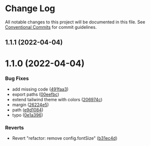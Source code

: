 # Change Log

All notable changes to this project will be documented in this file.
See [Conventional Commits](https://conventionalcommits.org) for commit guidelines.

## 1.1.1 (2022-04-04)



# 1.1.0 (2022-04-04)


### Bug Fixes

* add missing code ([491faa3](https://github.com/samuelstroschein/pankow-ui/commit/491faa3fca9fa741284628503ef23a8828b73752))
* export paths ([00eefbc](https://github.com/samuelstroschein/pankow-ui/commit/00eefbc5524b898edd2d9c47ba82da92f63431ea))
* extend tailwind theme with colors ([206974c](https://github.com/samuelstroschein/pankow-ui/commit/206974c5518042c2454c9d33df8eaa89d70914e2))
* margin ([26224e5](https://github.com/samuelstroschein/pankow-ui/commit/26224e5463bd5f5dc0b8a3cf194b8797eb6f09d5))
* path ([e9d1084](https://github.com/samuelstroschein/pankow-ui/commit/e9d10842750cc56a7533b32315ed0ef6baef46ba))
* typo ([0e1a396](https://github.com/samuelstroschein/pankow-ui/commit/0e1a3967cfdef022b53f6f2d08e3df44f89af837))


### Reverts

* Revert "refactor: remove config.fontSize" ([b31ec4d](https://github.com/samuelstroschein/pankow-ui/commit/b31ec4d652b3572c1f1e37384a061ce30d7a07ec))
